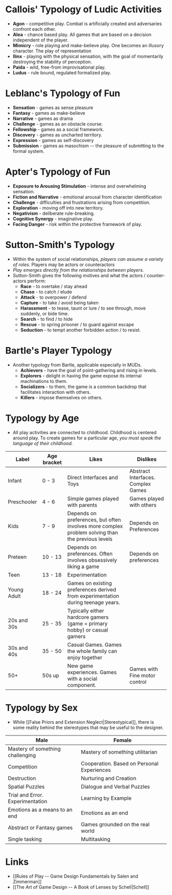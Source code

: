 # Callois' Typology of Ludic Activities
* **Agon** - competitive play. Combat is artificially created and adversaries confront each other.
* **Alea** - chance based play. All games that are based on a decision independent of the player.
* **Mimicry** - role playing and make-believe play. One becomes an illusory character. The play of representation
* **Ilinx** - playing with the physical sensation, with the goal of momentarily destroying the stability of perception.
* **Paida** - wild, free-from improvisational play. 
* **Ludus** - rule bound, regulated formalized play.

# Leblanc's Typology of Fun 
* **Sensation** - games as sense pleasure
* **Fantasy** - games as make-believe
* **Narrative** - games as drama
* **Challenge** - games as an obstacle course.
* **Fellowship** - games as a social framework.
* **Discovery** - games as uncharted territory.
* **Expression** - games as self-discovery
* **Submission** - games as masochism -- the pleasure of submitting to the formal system.
# Apter's Typology of Fun 
* **Exposure to Arousing Stimulation** - intense and overwhelming sensation.
* **Fiction and Narrative** - emotional arousal from character identification
* **Challenge** - difficulties and frustrations arising from competition.
* **Exploration** - moving off into new territory.
* **Negativism** - deliberate rule-breaking.
* **Cognitive Synergy** - imaginative play.
* **Facing Danger** - risk within the protective framework of play.

# Sutton-Smith's Typology
* Within the system of social relationships, *players can assume a variety of roles*.  Players may be actors or counteractors
* *Play emerges directly from the relationships between players*.
* Sutton-Smith gives the following motives and what the actors / counter-actors perform:
	* **Race** - to overtake / stay ahead
	* **Chase** - to catch / elude
	* **Attack** - to overpower / defend
	* **Capture** - to take / avoid being taken
	* **Harassment** - to tease, taunt or lure / to see through, move suddenly, or bide time.
	* **Search** - to find / to hide
	* **Rescue** - to spring prisoner / to guard against escape
	* **Seduction** - to tempt another forbidden action / to resist.

# Bartle's Player Typology  
* Another typology from Bartle, applicable especially in MUDs. 
	* **Achievers** - have the goal of point-gathering and rising in levels.
	* **Explorers** - delight in having the game expose its internal machinations to them.
	* **Socializers** - to them, the game is a common backdrop that facilitates interaction with others.
	* **Killers** - impose themselves on others. 

# Typology by Age 
* All play activities are connected to childhood. Childhood is centered around play. To create games for a particular age, *you must speak the language of their childhood.*

| Label       | Age bracket | Likes                                                                                            | Dislikes                           |
| ----------- | ----------- | ------------------------------------------------------------------------------------------------ | ---------------------------------- |
| Infant      | 0 - 3       | Direct Interfaces and Toys                                                                       | Abstract Interfaces. Complex Games |
| Preschooler | 4 - 6       | Simple games played with parents                                                                 | Games played with others           |
| Kids        | 7 - 9       | Depends on preferences, but often involves more complex problem solving than the previous levels | Depends on Preferences             |
| Preteen     | 10 - 13     | Depends on preferences. Often involves obsessively liking a game                                 | Depends on preferences             |
| Teen        | 13 - 18     | Experimentation                                                                                  |                                    |
| Young Adult | 18 - 24     | Games on existing preferences derived from experimentation during teenage years.                 |                                    |
| 20s and 30s | 25 - 35     | Typically either hardcore gamers (game = primary hobby) or casual gamers                         |                                    |
| 30s and 40s | 35 - 50     | Casual Games. Games the whole family can enjoy together                                          |                                    |
| 50+         | 50s up      | New game experiences. Games with a social component.                                             | Games with Fine motor control      |                                                                  |                                    |


# Typology by Sex 
* While [[False Priors and Extension Neglect|Stereotypical]], there is some reality behind the stereotypes that may be useful to the designer.

| Male                             | Female                                     |
| -------------------------------- | ------------------------------------------ |
| Mastery of something challenging | Mastery of something utilitarian           |
| Competition                      | Cooperation. Based on Personal Experiences |
| Destruction                      | Nurturing and Creation                     |
| Spatial Puzzles                  | Dialogue and Verbal Puzzles                |
| Trial and Error. Experimentation | Learning by Example                        |
| Emotions as a means to an end    | Emotions as an end                         |
| Abstract or Fantasy games        | Games grounded on the real world           |
| Single tasking                   | Multitasking                               |


# Links 
* [[Rules of Play -- Game Design Fundamentals by Salen and Zimmerman]]
* [[The Art of Game Design -- A Book of Lenses by Schell|Schell]]